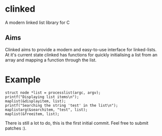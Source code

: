 # clinked
A modern linked list library for C

## Aims
Clinked aims to provide a modern and easy-to-use interface for linked-lists. At it's current state clinked has functions for quickly initialising a list from an array and mapping a function through the list. 

# Example 
~~~~
struct node *list = processlist(argc, argv);
printf("Displaying list items\n");
maplist(&displayitem, list);
printf("Searching the string 'test' in the list\n");
maplistarg(&searchitem, "test", list);
maplist(&freeitem, list);
~~~~

There is still a lot to do, this is the first initial commit.
Feel free to submit patches :).
